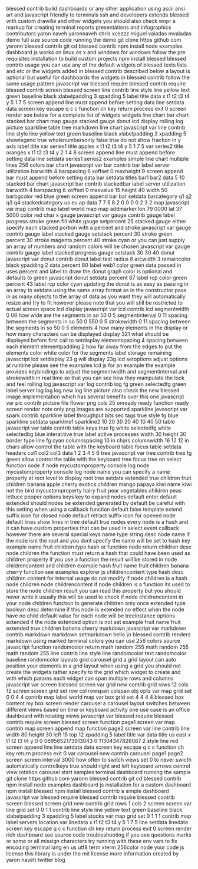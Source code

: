 blessed contrib build dashboards or any other application using ascii ansi art and javascript friendly to terminals ssh and developers extends blessed with custom drawille and other widgets you should also check wopr a markup for creating terminal reports presentations and infographics contributors yaron naveh yaronnaveh chris xcezzz miguel valadas mvaladas demo full size source code running the demo git clone https github com yaronn blessed contrib git cd blessed contrib npm install node examples dashboard js works on linux os x and windows for windows follow the pre requisites installation to build custom projects npm install blessed blessed contrib usage you can use any of the default widgets of blessed texts lists and etc or the widgets added in blessed contrib described below a layout is optional but useful for dashboards the widgets in blessed contrib follow the same usage pattern javascript var blessed require blessed contrib require blessed contrib screen blessed screen line contrib line style line yellow text green baseline black xlabelpadding 3 xpadding 5 label title data x t1 t2 t3 t4 y 5 1 7 5 screen append line must append before setting data line setdata data screen key escape q c c function ch key return process exit 0 screen render see below for a complete list of widgets widgets line chart bar chart stacked bar chart map gauge stacked gauge donut lcd display rolling log picture sparkline table tree markdown line chart javascript var line contrib line style line yellow text green baseline black xlabelpadding 3 xpadding 5 showlegend true wholenumbersonly false true do not show fraction in y axis label title var series1 title apples x t1 t2 t3 t4 y 5 1 7 5 var series2 title oranges x t1 t2 t3 t4 y 2 1 4 8 screen append line must append before setting data line setdata series1 series2 examples simple line chart multiple lines 256 colors bar chart javascript var bar contrib bar label server utilization barwidth 4 barspacing 6 xoffset 0 maxheight 9 screen append bar must append before setting data bar setdata titles bar1 bar2 data 5 10 stacked bar chart javascript bar contrib stackedbar label server utilization barwidth 4 barspacing 6 xoffset 0 maxvalue 15 height 40 width 50 barbgcolor red blue green screen append bar bar setdata barcategory q1 q2 q3 q4 stackedcategory us eu ap data 7 7 5 8 2 0 0 0 0 2 3 2 map javascript var map contrib map label world map map addmarker lon 79 0000 lat 37 5000 color red char x gauge javascript var gauge contrib gauge label progress stroke green fill white gauge setpercent 25 stacked gauge either specify each stacked portion with a percent and stroke javascript var gauge contrib gauge label stacked gauge setstack percent 30 stroke green percent 30 stroke magenta percent 40 stroke cyan or you can just supply an array of numbers and random colors will be chosen javascript var gauge contrib gauge label stacked progress gauge setstack 30 30 40 donut javascript var donut contrib donut label test radius 8 arcwidth 3 remaincolor black ypadding 2 data percent 80 label web1 color green data passed in uses percent and label to draw the donut graph color is optional and defaults to green javascript donut setdata percent 87 label rcp color green percent 43 label rcp color cyan updating the donut is as easy as passing in an array to setdata using the same array format as in the constructor pass in as many objects to the array of data as you want they will automatically resize and try to fit however please note that you will still be restricted to actual screen space lcd display javascript var lcd contrib lcd segmentwidth 0 06 how wide are the segments in so 50 0 5 segmentinterval 0 11 spacing between the segments in so 50 0 550 0 5 strokewidth 0 11 spacing between the segments in so 50 0 5 elements 4 how many elements in the display or how many characters can be displayed display 321 what should be displayed before first call to setdisplay elementspacing 4 spacing between each element elementpadding 2 how far away from the edges to put the elements color white color for the segments label storage remaining javascript lcd setdisplay 23 g will display 23g lcd setoptions adjust options at runtime please see the examples lcd js for an example the example provides keybindings to adjust the segmentwidth and segmentinterval and strokewidth in real time so that you can see how they manipulate the look and feel rolling log javascript var log contrib log fg green selectedfg green label server log log log new log line picture also check the new blessed image implementation which has several benefits over this one javascript var pic contrib picture file flower png cols 25 onready ready function ready screen render note only png images are supported sparkline javascript var spark contrib sparkline label throughput bits sec tags true style fg blue sparkline setdata sparkline1 sparkline2 10 20 30 20 40 10 40 50 table javascript var table contrib table keys true fg white selectedfg white selectedbg blue interactive true label active processes width 30 height 30 border type line fg cyan columnspacing 10 in chars columnwidth 16 12 12 in chars allow control the table with the keyboard table focus table setdata headers col1 col2 col3 data 1 2 3 4 5 6 tree javascript var tree contrib tree fg green allow control the table with the keyboard tree focus tree on select function node if node mycustomproperty console log node mycustomproperty console log node name you can specify a name property at root level to display root tree setdata extended true children fruit children banana apple cherry exotics children mango papaya kiwi name kiwi not the bird mycustomproperty hairy fruit pear vegetables children peas lettuce pepper options keys key to expand nodes default enter default extended should nodes be extended generated by default be careful with this setting when using a callback function default false template extend suffix icon for closed node default retract suffix icon for opened node default lines show lines in tree default true nodes every node is a hash and it can have custom properties that can be used in select event callback however there are several special keys name type string desc node name if the node isnt the root and you dont specify the name will be set to hash key example name fruit children type hash or function node return children desc node children the function must return a hash that could have been used as children property if you use a function the result will be stored in node childrencontent and children example hash fruit name fruit children banana cherry function see examples explorer js childrencontent type hash desc children content for internal usage do not modify if node children is a hash node children node childrencontent if node children is a function its used to store the node children result you can read this property but you should never write it usually this will be used to check if node childrencontent in your node children function to generate children only once extended type boolean desc determine if this node is extended no effect when the node have no child default value for each node will be treeinstance options extended if the node extended option is not set example fruit name fruit extended true children banana cherry markdown javascript var markdown contrib markdown markdown setmarkdown hello \n blessed contrib renders markdown using marked terminal colors you can use 256 colors source javascript function randomcolor return math random 255 math random 255 math random 255 line contrib line style line randomcolor text randomcolor baseline randomcolor layouts grid carousel grid a grid layout can auto position your elements in a grid layout when using a grid you should not create the widgets rather specify to the grid which widget to create and with which params each widget can span multiple rows and columns javascript var screen blessed screen var grid new contrib grid rows 12 cols 12 screen screen grid set row col rowspan colspan obj opts var map grid set 0 0 4 4 contrib map label world map var box grid set 4 4 4 4 blessed box content my box screen render carousel a carousel layout switches between different views based on time or keyboard activity one use case is an office dashboard with rotating views javascript var blessed require blessed contrib require screen blessed screen function page1 screen var map contrib map screen append map function page2 screen var line contrib line width 80 height 30 left 15 top 12 xpadding 5 label title var data title us east x t1 t2 t3 t4 y 0 0 0695652173913043 0 11304347826087 2 style line red screen append line line setdata data screen key escape q c c function ch key return process exit 0 var carousel new contrib carousel page1 page2 screen screen interval 3000 how often to switch views set 0 to never swicth automatically controlkeys true should right and left keyboard arrows control view rotation carousel start samples terminal dashboard running the sample git clone https github com yaronn blessed contrib git cd blessed contrib npm install node examples dashboard js installation for a custom dashboard npm install blessed npm install blessed contrib a simple dashboard javascript var blessed require blessed contrib require blessed contrib screen blessed screen grid new contrib grid rows 1 cols 2 screen screen var line grid set 0 0 1 1 contrib line style line yellow text green baseline black xlabelpadding 3 xpadding 5 label stocks var map grid set 0 1 1 1 contrib map label servers location var linedata x t1 t2 t3 t4 y 5 1 7 5 line setdata linedata screen key escape q c c function ch key return process exit 0 screen render rich dashboard see source code troubleshooting if you see questions marks or some or all missign characters try running with these env vars to fix encoding terminal lang en us utf8 term xterm 256color node your code js license this library is under the mit license more information created by yaron naveh twitter blog